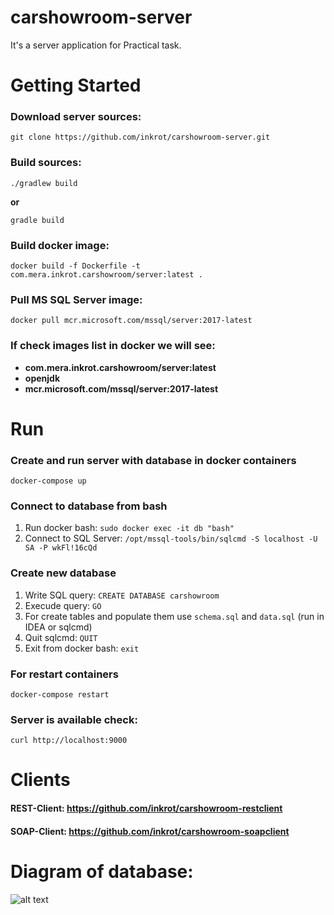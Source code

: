 # carshowroom-server

It's a server application for Practical task.

# Getting Started
### Download server sources:
```
git clone https://github.com/inkrot/carshowroom-server.git
```
### Build sources:
```
./gradlew build
```
**or**
```
gradle build
```
### Build docker image:
```
docker build -f Dockerfile -t com.mera.inkrot.carshowroom/server:latest .
```
### Pull MS SQL Server image:
```
docker pull mcr.microsoft.com/mssql/server:2017-latest
```
### If check images list in docker we will see:
- **com.mera.inkrot.carshowroom/server:latest**
- **openjdk**
- **mcr.microsoft.com/mssql/server:2017-latest**
# Run
### Create and run server with database in docker containers
```
docker-compose up
```
### Connect to database from bash
1. Run docker bash: ```sudo docker exec -it db "bash"```
2. Connect to SQL Server: ```/opt/mssql-tools/bin/sqlcmd -S localhost -U SA -P wkFl!16cQd```
### Create new database
1. Write SQL query: ```CREATE DATABASE carshowroom```
2. Execude query: ```GO```
3. For create tables and populate them use ```schema.sql``` and ```data.sql``` (run in IDEA or sqlcmd)
4. Quit sqlcmd: ```QUIT```
5. Exit from docker bash: ```exit```

### For restart containers
```
docker-compose restart
```

### Server is available check:
```
curl http://localhost:9000
```

# Clients
#### REST-Client: https://github.com/inkrot/carshowroom-restclient
#### SOAP-Client: https://github.com/inkrot/carshowroom-soapclient

# Diagram of database:
![alt text](https://raw.githubusercontent.com/inkrot/carshowroom-server/master/carshowroom-er.png)
